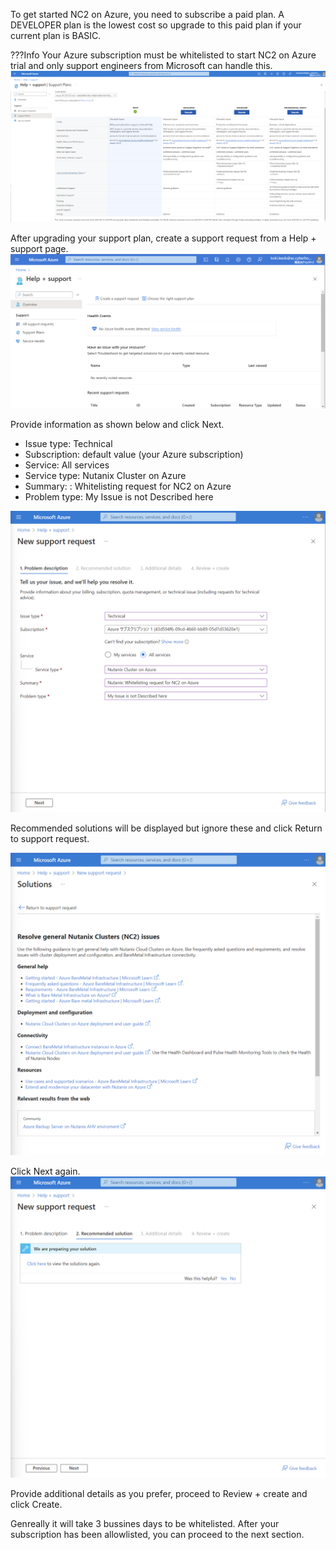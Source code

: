 To get started NC2 on Azure, you need to subscribe a paid plan. A DEVELOPER plan is the lowest cost so upgrade to this paid plan if your current plan is BASIC.

???Info
     Your Azure subscription must be whitelisted to start NC2 on Azure trial and only support engineers from Microsoft can handle this.
![](images/image.png)

After upgrading your support plan, create a support request from a Help + support page. 
![](images/image1.png)

Provide information as shown below and click Next.

- Issue type: Technical
- Subscription: default value (your Azure subscription)
- Service: All services
- Service type: Nutanix Cluster on Azure
- Summary: <your company name>: Whitelisting request for NC2 on Azure
- Problem type: My Issue is not Described here

![](images/image2.png)

Recommended solutions will be displayed but ignore these and click Return to support request.

![](images/image3.png)

Click Next again.
![](images/image4.png)

Provide additional details as you prefer, proceed to Review + create and click Create.

Genreally it will take 3 bussines days to be whitelisted. 
After your subscription has been allowlisted, you can proceed to the next section.
